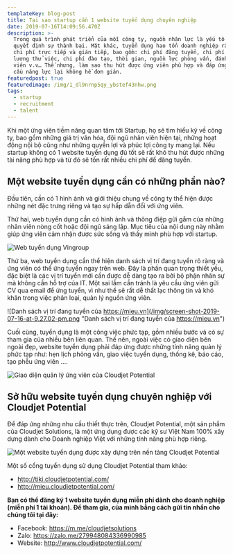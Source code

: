```yaml
---
templateKey: blog-post
title: Tại sao startup cần 1 website tuyển dụng chuyên nghiệp
date: 2019-07-16T14:09:56.470Z
description: >-
  Trong quá trình phát triển của mỗi công ty, nguồn nhân lực là yếu tố then chốt
  quyết định sự thành bại. Mặt khác, tuyển dụng hao tổn doanh nghiệp rất nhiều
  chi phí trực tiếp và gián tiếp, bao gồm: chi phí đăng tuyển, chi phí tiền
  lương thử việc, chi phí đào tạo, thời gian, nguồn lực phỏng vấn, đánh giá ứng
  viên v.v… Thế nhưng, làm sao thu hút được ứng viên phù hợp và đáp ứng được yêu
  cầu năng lực lại không hề đơn giản. 
featuredpost: true
featuredimage: /img/1_dl9nrnp5qy_ybstef43nhw.png
tags:
  - startup
  - recruitment
  - talent
---
```

Khi một ứng viên tiềm năng quan tâm tới Startup, họ sẽ tìm hiểu kỹ về công ty, bao gồm những giá trị văn hóa, đội ngũ nhân viên hiện tại, những hoạt động nội bộ cũng như những quyền lợi và phúc lợi công ty mang lại. Nếu startup không có 1 website tuyển dụng đủ tốt sẽ rất khó thu hút được những tài năng phù hợp và từ đó sẽ tốn rất nhiều chi phí để đăng tuyển.

## Một website tuyển dụng cần có những phần nào?

Đầu tiên, cần có 1 hình ảnh và giới thiệu chung về công ty thể hiện được những nét đặc trưng riêng và tạo sự hấp dẫn đối với ứng viên.

Thứ hai, web tuyển dụng cần có hình ảnh và thông điệp gửi gắm của những nhân viên nòng cốt hoặc đội ngũ sáng lập. Mục tiêu của nội dung này nhằm giúp ứng viên cảm nhận được sức sống và thấy mình phù hợp với startup.

![Web tuyển dụng Vingroup](/img/1_dl9nrnp5qy_ybstef43nhw.png "Web tuyển dụng Vingroup")

Thứ ba, web tuyển dụng cần thể hiện danh sách vị trí đang tuyển rõ ràng và ứng viên có thể ứng tuyển ngay trên web. Đây là phần quan trọng thiết yếu, đặc biệt là các vị trí tuyển mới cần được dễ dàng tạo ra bởi bộ phận nhân sự mà không cần hỗ trợ của IT. Một sai lầm cần tránh là yêu cầu ứng viên gửi CV qua email để ứng tuyển, vì như thế sẽ rất dễ thất lạc thông tin và khó khăn trong việc phân loại, quản lý nguồn ứng viên.

![Danh sách vị trí đang tuyển của https://mieu.vn](/img/screen-shot-2019-07-16-at-9.27.02-pm.png "Danh sách vị trí đang tuyển của https://mieu.vn")

Cuối cùng, tuyển dụng là một công việc phức tạp, gồm nhiều bước và có sự tham gia của nhiều bên liên quan. Thế nên, ngoài việc có giao diện bên ngoài đẹp, website tuyển dụng phải đáp ứng được những tính năng quản lý phức tạp như: hẹn lịch phỏng vấn, giao việc tuyển dụng, thống kê, báo cáo, tạo phễu ứng viên ….

![Giao diện quản lý ứng viên của Cloudjet Potential](/img/1_btcejbyfhz55jnxssqufyg.png "Giao diện quản lý ứng viên của Cloudjet Potential")

## Sở hữu website tuyển dụng chuyên nghiệp với Cloudjet Potential

Để đáp ứng những nhu cầu thiết thực trên, Cloudjet Potential, một sản phẩm của Cloudjet Solutions, là một ứng dụng được các kỹ sư Việt Nam 100% xây dựng dành cho Doanh nghiệp Việt với những tính năng phù hợp riêng.

![Một website tuyển dụng được xây dựng trên nền tảng Cloudjet Potential](/img/screen-shot-2019-07-16-at-9.12.32-pm.png "Một website tuyển dụng được xây dựng trên nền tảng Cloudjet Potential")

Một số cổng tuyển dụng sử dụng Cloudjet Potential tham khảo:

* <http://tiki.cloudjetpotential.com/>
* <http://mieu.cloudjetpotential.com/>

**Bạn có thể đăng ký 1 website tuyển dụng miễn phí dành cho doanh nghiệp (miễn phí 1 tài khoản). Để tham gia, của mình bằng cách gửi tin nhắn cho chúng tôi tại đây:**

* Facebook: <https://m.me/cloudjetsolutions>
* Zalo: <https://zalo.me/279948084336990985>
* Website: <http://www.cloudjetpotential.com/>
